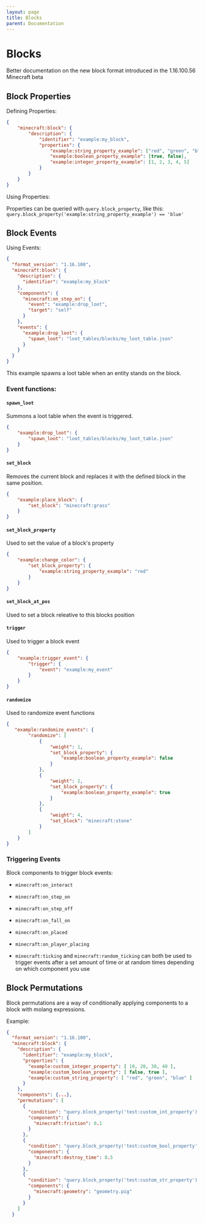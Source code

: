 ```yaml
---
layout: page
title: Blocks
parent: Documentation
---
```


# Blocks

Better documentation on the new block format introduced in the 1.16.100.56 Minecraft beta
## Block Properties

Defining Properties:

```json
{
    "minecraft:block": {
        "description": {
            "identifier": "example:my_block",
            "properties": {
                "example:string_property_example": ["red", "green", "blue", "purple"],
                "example:boolean_property_example": [true, false],
                "example:integer_property_example": [1, 2, 3, 4, 5]
            }
        }
    }
}
```

Using Properties:

Properties can be queried with `query.block_property`, like this:
`query.block_property('example:string_property_example') == 'blue'`

## Block Events

Using Events:

```json
{
  "format_version": "1.16.100",
  "minecraft:block": {
    "description": {
      "identifier": "example:my_block"
    },
    "components": {
      "minecraft:on_step_on": {
        "event": "example:drop_loot",
        "target": "self"
      }
    },
    "events": {
      "example:drop_loot": {
        "spawn_loot": "loot_tables/blocks/my_loot_table.json"
      }
    }
  }
}
```

This example spawns a loot table when an entity stands on the block.

### Event functions:

#### `spawn_loot`
Summons a loot table when the event is triggered.
```json
{
    "example:drop_loot": {
        "spawn_loot": "loot_tables/blocks/my_loot_table.json"
    }
}
```

#### `set_block`
Removes the current block and replaces it with the defined block in the same position.
```json
{
    "example:place_block": {
        "set_block": "minecraft:grass"
    }
}
```

#### `set_block_property`
Used to set the value of a block's property
```json
{
    "example:change_color": {
        "set_block_property": {
            "example:string_property_example": "red"
        }
    }
}
```

#### `set_block_at_pos`
Used to set a block releative to this blocks position

#### `trigger`
Used to trigger a block event
```json
{
    "example:trigger_event": {
        "trigger": {
            "event": "example:my_event"
        }
    }
}
```

#### `randomize`
Used to randomize event functions
```json
{
   "example:randomize_events": {
        "randomize": [
            {
                "weight": 1,
                "set_block_property": {
                    "example:boolean_property_example": false
                }
            },
            {
                "weight": 2,
                "set_block_property": {
                    "example:boolean_property_example": true
                }
            },
            {
                "weight": 4,
                "set_block": "minecraft:stone"
            }
        ]
    } 
}
```
### Triggering Events

Block components to trigger block events:

- `minecraft:on_interact`
- `minecraft:on_step_on`
- `minecraft:on_step_off`
- `minecraft:on_fall_on`
- `minecraft:on_placed`
- `minecraft:on_player_placing`

- `minecraft:ticking` and `minecraft:random_ticking` can both be used to trigger events after a set amount of time or at random times depending on which component you use


## Block Permutations

Block permutations are a way of conditionally applying components to a block with molang expressions.

Example:

```json
{
  "format_version": "1.16.100",
  "minecraft:block": {
    "description": {
      "identifier": "example:my_block",
      "properties": {
        "example:custom_integer_property": [ 10, 20, 30, 40 ],
        "example:custom_boolean_property": [ false, true ],
        "example:custom_string_property": [ "red", "green", "blue" ]
      }
    },
    "components": {...},
    "permutations": [
      {
        "condition": "query.block_property('test:custom_int_property') == 20",
        "components": {
          "minecraft:friction": 0.1
        }
      },
      {
        "condition": "query.block_property('test:custom_bool_property') == true",
        "components": {
          "minecraft:destroy_time": 0.5
        }
      },
      {
        "condition": "query.block_property('test:custom_str_property') == 'red'",
        "components": {
          "minecraft:geometry": "geometry.pig"
        }
      }
    ]
  }
```